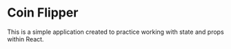 # Coin Flipper

This is a simple application created to practice working with state and props within React.
